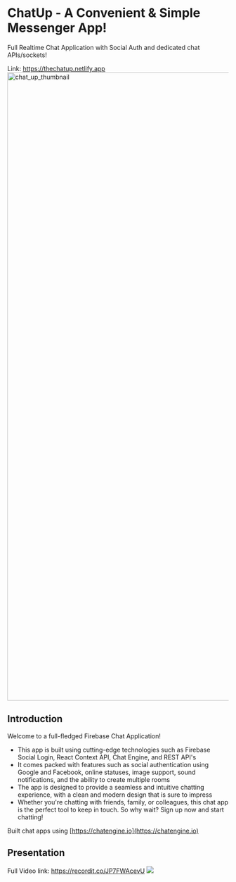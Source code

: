 # ChatUp - A Convenient & Simple Messenger App!

Full Realtime Chat Application with Social Auth and dedicated chat APIs/sockets!

Link: https://thechatup.netlify.app
<img width="1427" alt="chat_up_thumbnail" src="https://user-images.githubusercontent.com/59211101/230222954-24528e37-7e2a-4294-b2bc-05d4379c7537.png">


## Introduction

Welcome to a full-fledged Firebase Chat Application! 
* This app is built using cutting-edge technologies such as Firebase Social Login, React Context API, Chat Engine, and REST API's
* It comes packed with features such as social authentication using Google and Facebook, online statuses, image support, sound notifications, and the ability to create multiple rooms
* The app is designed to provide a seamless and intuitive chatting experience, with a clean and modern design that is sure to impress
* Whether you're chatting with friends, family, or colleagues, this chat app is the perfect tool to keep in touch. So why wait? Sign up now and start chatting!

Built chat apps using [https://chatengine.io](https://chatengine.io)

## Presentation

Full Video link: https://recordit.co/JP7FWAcevU
<img src="http://g.recordit.co/JP7FWAcevU.gif" />


